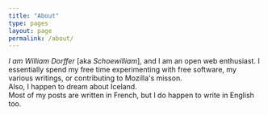 ```yaml
---
title: "About"
type: pages
layout: page
permalink: /about/
---
```

*I am William Dorffer* [aka *Schoewilliam*], and I am an open web enthusiast. I essentially spend my free time experimenting with free software, my various writings, or contributing to Mozilla's misson.  
Also, I happen to dream about Iceland.  
Most of my posts are written in French, but I do happen to write in English too.